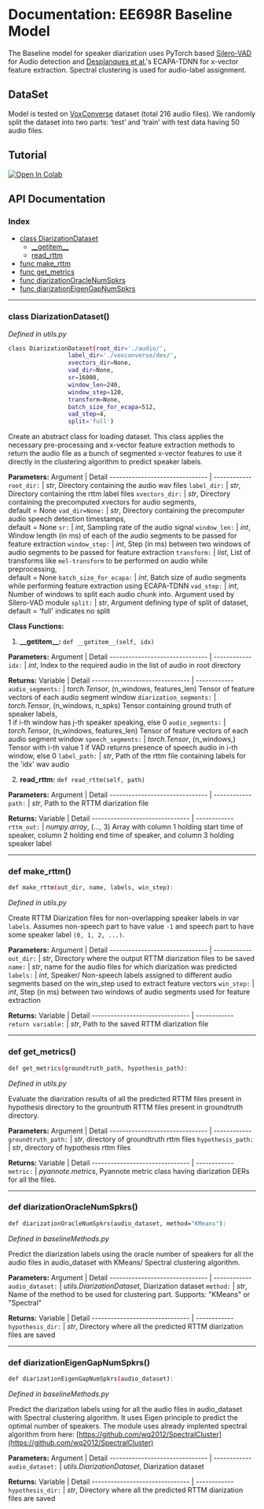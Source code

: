 # Documentation: EE698R Baseline Model

The Baseline model for speaker diarization uses PyTorch based [Silero-VAD][vad] for Audio detection and [Desplanques et al.][desplanques]'s ECAPA-TDNN for x-vector 
feature extraction. Spectral clustering is used for audio-label assignment.

## DataSet
Model is tested on [VoxConverse][voxconverse] dataset (total 216 audio files). We randomly split the dataset into two parts: ‘test’ and ‘train’ with test data having 50 audio files.

## Tutorial
[![Open In Colab](https://colab.research.google.com/assets/colab-badge.svg)](https://colab.research.google.com/drive/1D23rxcCqZe78hUeJORv5nu8efTUMifws)

## API Documentation
### Index
- [class DiarizationDataset](#diarizationdataset)
  - [\_\_getitem\_\_](#getitem)
  - [read\_rttm](#read_rttm)
- [func make\_rttm](#make_rttm)
- [func get\_metrics](#get_metrics)
- [func diarizationOracleNumSpkrs](#diarizationOracleNumSpkrs)
- [func diarizationEigenGapNumSpkrs](#diarizationEigenGapNumSpkrs)

---
### <a name = 'diarizationdataset'></a> class DiarizationDataset() 
_Defined in utils.py_
```sh
class DiarizationDataset(root_dir='./audio/', 
                 label_dir='./voxconverse/dev/',
                 xvectors_dir=None,
                 vad_dir=None,
                 sr=16000, 
                 window_len=240, 
                 window_step=120, 
                 transform=None,
                 batch_size_for_ecapa=512,
                 vad_step=4,
                 split='full')
```
Create an abstract class for loading dataset. This class applies the necessary pre-processing and x-vector feature extraction methods to return the audio file as a bunch of segmented x-vector features to use it directly in the clustering algorithm to predict speaker labels.

**Parameters:**
Argument                        | Detail
------------------------------- | ------------
`root_dir:`                     |  _str_, Directory containing the audio wav files 
`label_dir:`                    |  _str_, Directory containing the rttm label files
`xvectors_dir:`                 |  _str_, Directory containing the precomputed xvectors for audio segments,<br /> default = None
`vad_dir=None:`                 |  _str_, Directory containing the precomputer audio speech detection timestamps, <br /> default = None
`sr:`                           |  _int_, Sampling rate of the audio signal 
`window_len:`                   |  _int_, Window length (in ms) of each of the audio segments to be passed for feature extraction
`window_step:`                  |  _int_, Step (in ms) between two windows of audio segments to be passed for feature extraction
`transform:`                    |  _list_, List of transforms like `mel-transform` to be performed on audio while preprocessing, <br /> default = None
`batch_size_for_ecapa:`         |  _int_, Batch size of audio segments while performing feature extraction using ECAPA-TDNN
`vad_step:`                     |  _int_, Number of windows to split each audio chunk into. Argument used by Silero-VAD module
`split:`                        |  _str_, Argument defining type of split of dataset, <br /> default = 'full' indicates no split

**Class Functions:**

1. <a name = 'getitem'></a> **\_\_getitem\_\_:**
```def __getitem__(self, idx)```

**Parameters:**
Argument                        | Detail
------------------------------- | ------------
`idx:`                          |  _int_, Index to the required audio in the list of audio in root directory

**Returns:**
Variable                        | Detail
------------------------------- | ------------
`audio_segments:`               |  _torch.Tensor_, (n_windows, features_len) Tensor of feature vectors of each audio segment window
`diarization_segments:`         |  _torch.Tensor_, (n_windows, n_spks) Tensor containing ground truth of speaker labels, <br /> 1 if i-th window has j-th speaker speaking, else 0
`audio_segments:`               |  _torch.Tensor_, (n_windows, features_len) Tensor of feature vectors of each audio segment window
`speech_segments:`              |  _torch.Tensor_, (n_windows,) Tensor with i-th value 1 if VAD returns presence of speech audio in i-th window, else 0
`label_path:`                   |  _str_, Path of the rttm file containing labels for the 'idx' wav audio

2. <a name = 'read_rttm'></a> **read\_rttm:**
```def read_rttm(self, path)```

**Parameters:**
Argument                        | Detail
------------------------------- | ------------
`path:`                         |  _str_, Path to the RTTM diarization file

**Returns:**
Variable                        | Detail
------------------------------- | ------------
`rttm_out:`                     |  _numpy.array_, (..., 3) Array with column 1 holding start time of speaker, column 2 holding end time of speaker, and column 3 holding speaker label

---
### <a name = 'make_rttm'></a> def make\_rttm()
```sh
def make_rttm(out_dir, name, labels, win_step):
```
_Defined in utils.py_

Create RTTM Diarization files for non-overlapping speaker labels in var `labels`. Assumes non-speech part to have value `-1` and speech part to have some speaker label `(0, 1, 2, ...)`.

**Parameters:**
Argument                        | Detail
------------------------------- | ------------
`out_dir:`                      |  _str_, Directory where the output RTTM diarization files to be saved
`name:`                         |  _str_, name for the audio files for which diarization was predicted
`labels:`                       |  _int_, Speaker/ Non-speech labels assigned to different audio segments based on the win\_step used to extract feature vectors
`win_step:`                     |  _int_, Step (in ms) between two windows of audio segments used for feature extraction

**Returns:**
Variable                        | Detail
------------------------------- | ------------
`return variable:`              |  _str_, Path to the saved RTTM diarization file

---
### <a name = 'get_metrics'></a> def get\_metrics()
```sh
def get_metrics(groundtruth_path, hypothesis_path):
```
_Defined in utils.py_

Evaluate the diarization results of all the predicted RTTM files present in hypothesis directory to the grountruth RTTM files present in groundtruth directory.

**Parameters:**
Argument                        | Detail
------------------------------- | ------------
`groundtruth_path:`             |  _str_, directory of groundtruth rttm files
`hypothesis_path:`              |  _str_, directory of hypothesis rttm files

**Returns:**
Variable                        | Detail
------------------------------- | ------------
`metric:`                       |  _pyannote.metrics_, Pyannote metric class having diarization DERs for all the files.

---
### <a name = 'diarizationOracleNumSpkrs'></a> def diarizationOracleNumSpkrs()
```sh
def diarizationOracleNumSpkrs(audio_dataset, method="KMeans"):
```
_Defined in baselineMethods.py_

Predict the diarization labels using the oracle number of speakers for all the audio files in audio\_dataset with KMeans/ Spectral clustering algorithm. 

**Parameters:**
Argument                        | Detail
------------------------------- | ------------
`audio_dataset:`                |  _utils.DiarizationDataset_, Diarization dataset
`method:`                       |  _str_, Name of the method to be used for clustering part. Supports: "KMeans" or "Spectral"

**Returns:**
Variable                        | Detail
------------------------------- | ------------
`hypothesis_dir:`               |  _str_, Directory where all the predicted RTTM diarization files are saved

---
### <a name = 'diarizationEigenGapNumSpkrs'></a> def diarizationEigenGapNumSpkrs()
```sh
def diarizationEigenGapNumSpkrs(audio_dataset):
```
_Defined in baselineMethods.py_

Predict the diarization labels using for all the audio files in audio\_dataset with Spectral clustering algorithm. It uses Eigen principle to predict the optimal number of speakers. The module uses already implented spectral algorithm from here: [https://github.com/wq2012/SpectralCluster](https://github.com/wq2012/SpectralCluster)

**Parameters:**
Argument                        | Detail
------------------------------- | ------------
`audio_dataset:`                |  _utils.DiarizationDataset_, Diarization dataset

**Returns:**
Variable                        | Detail
------------------------------- | ------------
`hypothesis_dir:`               |  _str_, Directory where all the predicted RTTM diarization files are saved



[//]: #
[desplanques]: <https://arxiv.org/abs/2005.07143v1>
[vad]: <https://pytorch.org/hub/snakers4_silero-vad_vad/>
[voxconverse]: <https://pytorch.org/hub/snakers4_silero-vad_vad/>
